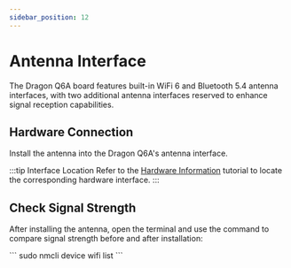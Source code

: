 ```yaml
---
sidebar_position: 12
---
```


# Antenna Interface

The Dragon Q6A board features built-in WiFi 6 and Bluetooth 5.4 antenna interfaces, with two additional antenna interfaces reserved to enhance signal reception capabilities.

## Hardware Connection

Install the antenna into the Dragon Q6A's antenna interface.

:::tip Interface Location
Refer to the [Hardware Information](./hardware_info) tutorial to locate the corresponding hardware interface.
:::

## Check Signal Strength

After installing the antenna, open the terminal and use the command to compare signal strength before and after installation:

<NewCodeBlock tip="radxa@device$" type="device">
```
sudo nmcli device wifi list
```
</NewCodeBlock>
